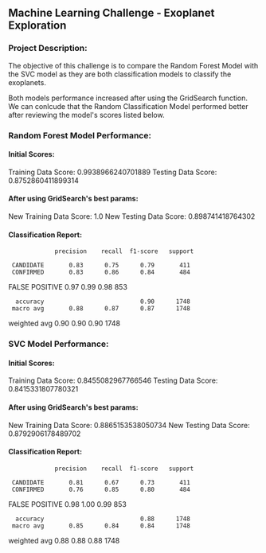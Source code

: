## Machine Learning Challenge - Exoplanet Exploration


### Project Description: 
The objective of this challenge is to compare the Random Forest Model with the SVC model as they are both classification models to classify the exoplanets. 

Both models performance increased after using the GridSearch function. We can conlcude that the Random Classification Model performed better after reviewing the model's scores listed below.  

### Random Forest Model Performance: 

#### Initial Scores: 
Training Data Score: 0.9938966240701889
Testing Data Score: 0.8752860411899314

#### After using GridSearch's best params: 
New Training Data Score: 1.0
New Testing Data Score: 0.898741418764302

#### Classification Report: 
                 precision    recall  f1-score   support

     CANDIDATE       0.83      0.75      0.79       411
     CONFIRMED       0.83      0.86      0.84       484
FALSE POSITIVE       0.97      0.99      0.98       853

      accuracy                           0.90      1748
     macro avg       0.88      0.87      0.87      1748
  weighted avg       0.90      0.90      0.90      1748

### SVC Model Performance: 

#### Initial Scores: 
Training Data Score: 0.8455082967766546
Testing Data Score: 0.8415331807780321

#### After using GridSearch's best params: 
New Training Data Score: 0.8865153538050734
New Testing Data Score: 0.8792906178489702


#### Classification Report: 
                 precision    recall  f1-score   support

     CANDIDATE       0.81      0.67      0.73       411
     CONFIRMED       0.76      0.85      0.80       484
FALSE POSITIVE       0.98      1.00      0.99       853

      accuracy                           0.88      1748
     macro avg       0.85      0.84      0.84      1748
  weighted avg       0.88      0.88      0.88      1748


